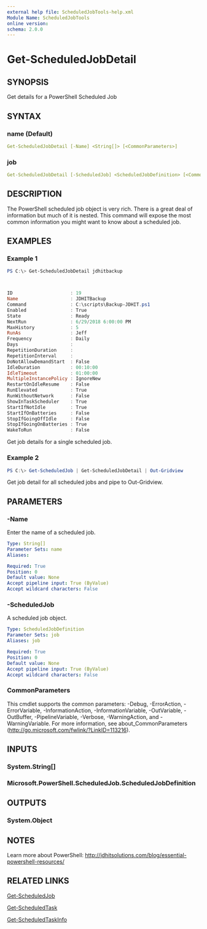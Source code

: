 ```yaml
---
external help file: ScheduledJobTools-help.xml
Module Name: ScheduledJobTools
online version:
schema: 2.0.0
---
```


# Get-ScheduledJobDetail

## SYNOPSIS

Get details for a PowerShell Scheduled Job

## SYNTAX

### name (Default)

```yaml
Get-ScheduledJobDetail [-Name] <String[]> [<CommonParameters>]
```

### job

```yaml
Get-ScheduledJobDetail [-ScheduledJob] <ScheduledJobDefinition> [<CommonParameters>]
```

## DESCRIPTION

The PowerShell scheduled job object is very rich. There is a great deal of information but much of it is nested. This command will expose the most common information you might want to know about a scheduled job.

## EXAMPLES

### Example 1

```powershell
PS C:\> Get-ScheduledJobDetail jdhitbackup



ID                     : 19
Name                   : JDHITBackup
Command                : C:\scripts\Backup-JDHIT.ps1
Enabled                : True
State                  : Ready
NextRun                : 6/29/2018 6:00:00 PM
MaxHistory             : 5
RunAs                  : Jeff
Frequency              : Daily
Days                   :
RepetitionDuration     :
RepetitionInterval     :
DoNotAllowDemandStart  : False
IdleDuration           : 00:10:00
IdleTimeout            : 01:00:00
MultipleInstancePolicy : IgnoreNew
RestartOnIdleResume    : False
RunElevated            : True
RunWithoutNetwork      : False
ShowInTaskScheduler    : True
StartIfNotIdle         : True
StartIfOnBatteries     : False
StopIfGoingOffIdle     : False
StopIfGoingOnBatteries : True
WakeToRun              : False
```

Get job details for a single scheduled job.

### Example 2

```powershell
PS C:\> Get-ScheduledJob | Get-ScheduledJobDetail | Out-Gridview
```

Get job detail for all scheduled jobs and pipe to Out-Gridview.

## PARAMETERS

### -Name

Enter the name of a scheduled job.

```yaml
Type: String[]
Parameter Sets: name
Aliases:

Required: True
Position: 0
Default value: None
Accept pipeline input: True (ByValue)
Accept wildcard characters: False
```

### -ScheduledJob

A scheduled job object.

```yaml
Type: ScheduledJobDefinition
Parameter Sets: job
Aliases: job

Required: True
Position: 0
Default value: None
Accept pipeline input: True (ByValue)
Accept wildcard characters: False
```

### CommonParameters

This cmdlet supports the common parameters: -Debug, -ErrorAction, -ErrorVariable, -InformationAction, -InformationVariable, -OutVariable, -OutBuffer, -PipelineVariable, -Verbose, -WarningAction, and -WarningVariable. For more information, see about_CommonParameters (http://go.microsoft.com/fwlink/?LinkID=113216).

## INPUTS

### System.String[]

### Microsoft.PowerShell.ScheduledJob.ScheduledJobDefinition

## OUTPUTS

### System.Object

## NOTES

Learn more about PowerShell: http://jdhitsolutions.com/blog/essential-powershell-resources/

## RELATED LINKS

[Get-ScheduledJob]()

[Get-ScheduledTask]()

[Get-ScheduledTaskInfo]()